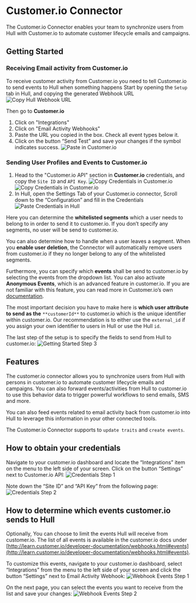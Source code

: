 # Customer.io Connector

The Customer.io Connector enables your team to synchronize users from Hull with Customer.io to automate customer lifecycle emails and campaigns.

## Getting Started

### Receiving Email activity from Customer.io
To receive customer activity from Customer.io you need to tell Customer.io to send events to Hull when something happens
Start by opening the `Setup` tab in Hull, and copying the generated Webhook URL
![Copy Hull Webhook URL](./docs/HullWebhook.png)

Then go to **Customer.io**
1. Click on "Integrations"
2. Click on "Email Activity Webhooks"
3. Paste the URL you copied in the box. Check all event types below it.
4. Click on the button “Send Test” and save your changes if the symbol indicates success.
![Paste in Customer.io](./docs/webhooks.png)

### Sending User Profiles and Events to Customer.io
1. Head to the "Customer.io API" section in **Customer.io** credentials, and copy the `Site ID` and `API Key`.
![Copy Credentials in Customer.io](./docs/credentials01.png)
![Copy Credentials in Customer.io](./docs/credentials02.png)
2. In Hull, open the Settings Tab of your Customer.io connector, Scroll down to the “Configuration” and fill in the Credentials
![Paste Credentials in Hull](./docs/credentials.png)


Here you can determine the **whitelisted segments** which a user needs to belong to in order to send it to customer.io. If you don’t specify any segments, no user will be send to customer.io.

You can also determine how to handle when a user leaves a segment. When you **enable user deletion**, the Connector will automatically remove users from customer.io if they no longer belong to any of the whitelisted segments.

Furthermore, you can specify which **events** shall be send to customer.io by selecting the events from the dropdown list. You can also activate **Anonymous Events**, which is an advanced feature in customer.io. If you are not familiar with this feature, you can read more in Customer.io’s own [documentation](https://learn.customer.io/recipes/anonymous-invite-emails.html).

The most important decision you have to make here is **which user attribute to send as the** `**customerId**` to customer.io which is the unique identifier within customer.io. Our recommendation is to either use the `external_id` if you assign your own identifier to users in Hull or use the Hull `id`.

The last step of the setup is to specify the fields to send from Hull to customer.io:
![Getting Started Step 3](./docs/gettingstarted03.png)

## Features

The customer.io connector allows you to synchronize users from Hull with persons in customer.io to automate customer lifecycle emails and campaigns. You can also forward events/activities from Hull to customer.io to use this behavior data to trigger powerful workflows to send emails, SMS and more.

You can also feed events related to email activity back from customer.io into Hull to leverage this information in your other connected tools.

The Customer.io Connector supports to `update traits` and `create events`.

## How to obtain your credentials

Navigate to your customer.io dashboard and locate the “Integrations” item on the menu to the left side of your screen. Click on the button “Settings” next to Customer.io API:
![Credentials Step 1](./docs/credentials01.png)

Note down the “Site ID” and “API Key” from the following page:
![Credentials Step 2](./docs/credentials02.png)

## How to determine which events customer.io sends to Hull

Optionally, You can choose to limit the events Hull will receive from customer.io. The list of all events is available in the customer.io docs under [http://learn.customer.io/developer-documentation/webhooks.html#events](http://learn.customer.io/developer-documentation/webhooks.html#events).

To customize this events, navigate to your customer.io dashboard, select “Integrations” from the menu to the left side of your screen and click the button “Settings” next to Email Activity Webhook:
![Webhook Events Step 1](./docs/webhookevents01.png)

On the next page, you can select the events you want to receive from the list and save your changes:
![Webhook Events Step 2](./docs/webhookevents02.png)
